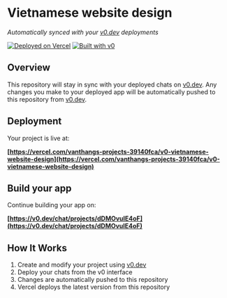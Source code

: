 # Vietnamese website design

*Automatically synced with your [v0.dev](https://v0.dev) deployments*

[![Deployed on Vercel](https://img.shields.io/badge/Deployed%20on-Vercel-black?style=for-the-badge&logo=vercel)](https://vercel.com/vanthangs-projects-39140fca/v0-vietnamese-website-design)
[![Built with v0](https://img.shields.io/badge/Built%20with-v0.dev-black?style=for-the-badge)](https://v0.dev/chat/projects/dDMOvuIE4oF)

## Overview

This repository will stay in sync with your deployed chats on [v0.dev](https://v0.dev).
Any changes you make to your deployed app will be automatically pushed to this repository from [v0.dev](https://v0.dev).

## Deployment

Your project is live at:

**[https://vercel.com/vanthangs-projects-39140fca/v0-vietnamese-website-design](https://vercel.com/vanthangs-projects-39140fca/v0-vietnamese-website-design)**

## Build your app

Continue building your app on:

**[https://v0.dev/chat/projects/dDMOvuIE4oF](https://v0.dev/chat/projects/dDMOvuIE4oF)**

## How It Works

1. Create and modify your project using [v0.dev](https://v0.dev)
2. Deploy your chats from the v0 interface
3. Changes are automatically pushed to this repository
4. Vercel deploys the latest version from this repository